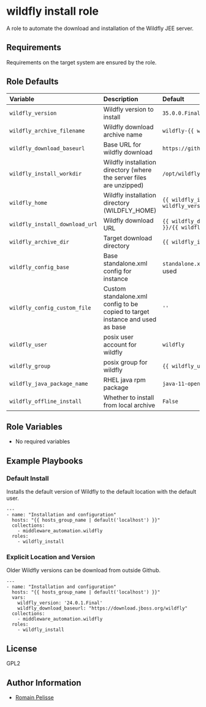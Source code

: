 wildfly install role
====================

A role to automate the download and installation of the Wildfly JEE server.


Requirements
------------

Requirements on the target system are ensured by the role.

<!--start argument_specs-->
Role Defaults
-------------

| Variable | Description | Default |
|:---------|:------------|:--------|
|`wildfly_version`| Wildfly version to install | `35.0.0.Final` |
|`wildfly_archive_filename`| Wildfly download archive name | `wildfly-{{ wildfly_version }}.zip` |
|`wildfly_download_baseurl`| Base URL for wildfly download | `https://github.com/wildfly/wildfly/releases/download` |
|`wildfly_install_workdir`| Wildfly installation directory (where the server files are unzipped) | `/opt/wildfly/` |
|`wildfly_home`| Wildfly installation directory (WILDFLY_HOME) | `{{ wildfly_install_workdir }}wildfly-{{ wildfly_version }}/` |
|`wildfly_install_download_url`| Wildfly download URL | `{{ wildfly_download_baseurl }}/{{ wildfly_version }}/{{ wildfly_archive_filename }}` |
|`wildfly_archive_dir`| Target download directory | `{{ wildfly_install_workdir }}` |
|`wildfly_config_base`| Base standalone.xml config for instance | `standalone.xml` unless `wildfly_config_custom_file` is used |
|`wildfly_config_custom_file`| Custom standalone.xml config to be copied to target instance and used as base | `''` |
|`wildfly_user`| posix user account for wildfly | `wildfly` |
|`wildfly_group`| posix group for wildfly | `{{ wildfly_user }}` |
|`wildfly_java_package_name`| RHEL java rpm package | `java-11-openjdk-headless` |
|`wildfly_offline_install`| Whether to install from local archive | `False` |


Role Variables
--------------

* No required variables

<!--end argument_specs-->


## Example Playbooks

### Default Install

Installs the default version of Wildfly to the default location with the default user.

```
---
- name: "Installation and configuration"
  hosts: "{{ hosts_group_name | default('localhost') }}"
  collections:
    - middleware_automation.wildfly
  roles:
    - wildfly_install
```

### Explicit Location and Version

Older Wildfly versions can be download from outside Github.

```
---
- name: "Installation and configuration"
  hosts: "{{ hosts_group_name | default('localhost') }}"
  vars:
    wildfly_version: '24.0.1.Final'
    wildfly_download_baseurl: "https://download.jboss.org/wildfly"
  collections:
    - middleware_automation.wildfly
  roles:
    - wildfly_install
```

## License

GPL2

## Author Information

* [Romain Pelisse](https://github.com/rpelisse)
